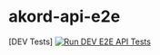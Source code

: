 # akord-api-e2e

[DEV Tests] [![Run DEV E2E API Tests](https://github.com/Akord-com/akord-api-e2e/actions/workflows/run-dev-test.yml/badge.svg)](https://github.com/Akord-com/akord-api-e2e/actions/workflows/run-dev-test.yml)